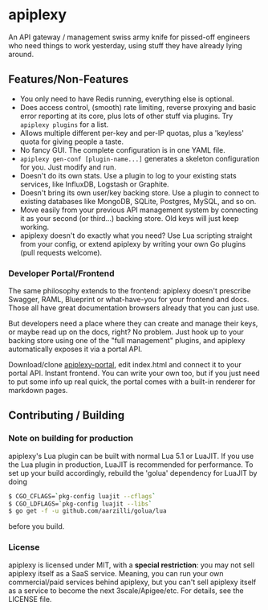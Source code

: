 # apiplexy

An API gateway / management swiss army knife for pissed-off engineers who need
things to work yesterday, using stuff they have already lying around.

## Features/Non-Features

  * You only need to have Redis running, everything else is optional.
  * Does access control, (smooth) rate limiting, reverse proxying and basic
    error reporting at its core, plus lots of other stuff via plugins. Try
    `apiplexy plugins` for a list.
  * Allows multiple different per-key and per-IP quotas, plus a 'keyless'
    quota for giving people a taste.
  * No fancy GUI. The complete configuration is in one YAML file.
  * `apiplexy gen-conf [plugin-name...]` generates a skeleton configuration for you.
    Just modify and run.
  * Doesn't do its own stats. Use a plugin to log to your existing stats services,
    like InfluxDB, Logstash or Graphite.
  * Doesn't bring its own user/key backing store. Use a plugin to connect to
    existing databases like MongoDB, SQLite, Postgres, MySQL, and so on.
  * Move easily from your previous API management system by connecting it as your
    second (or third...) backing store. Old keys will just keep working.
  * apiplexy doesn't do exactly what you need? Use Lua scripting straight from
    your config, or extend apiplexy by writing your own Go plugins (pull requests
    welcome).

### Developer Portal/Frontend

The same philosophy extends to the frontend: apiplexy doesn't prescribe Swagger, RAML,
Blueprint or what-have-you for your frontend and docs. Those all have great documentation
browsers already that you can just use.

But developers need a place where they can create and manage their keys, or maybe
read up on the docs, right? No problem. Just hook up to your backing store using one of
the "full management" plugins, and apiplexy automatically exposes it via a portal API.

Download/clone [apiplexy-portal](https://github.com/12foo/apiplexy-portal), edit index.html
and connect it to your portal API. Instant frontend. You can write your own too, but if you
just need to put some info up real quick, the portal comes with a built-in renderer for
markdown pages.

## Contributing / Building

### Note on building for production

apiplexy's Lua plugin can be built with normal Lua 5.1 or LuaJIT. If you use
the Lua plugin in production, LuaJIT is recommended for performance. To set
up your build accordingly, rebuild the 'golua' dependency for LuaJIT by doing

```bash
$ CGO_CFLAGS=`pkg-config luajit --cflags`
$ CGO_LDFLAGS=`pkg-config luajit --libs`
$ go get -f -u github.com/aarzilli/golua/lua
```

before you build.

### License

apiplexy is licensed under MIT, with a **special restriction**: you may not sell
apiplexy itself as a SaaS service. Meaning, you can run your own
commercial/paid services behind apiplexy, but you can't sell apiplexy itself as
a service to become the next 3scale/Apigee/etc. For details, see the LICENSE
file.
